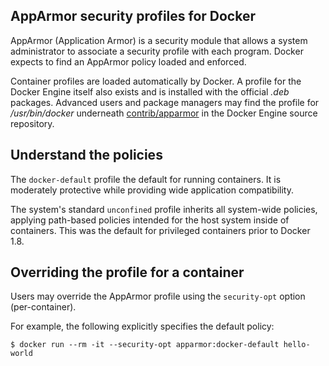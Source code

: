 AppArmor security profiles for Docker
--------------------------------------

AppArmor (Application Armor) is a security module that allows a system
administrator to associate a security profile with each program. Docker
expects to find an AppArmor policy loaded and enforced.

Container profiles are loaded automatically by Docker. A profile
for the Docker Engine itself also exists and is installed
with the official *.deb* packages. Advanced users and package
managers may find the profile for */usr/bin/docker* underneath
[contrib/apparmor](https://github.com/sara-nl/docker-1.9.1/tree/master/contrib/apparmor)
in the Docker Engine source repository.


Understand the policies
------------------------

The `docker-default` profile the default for running
containers. It is moderately protective while
providing wide application compatibility.

The system's standard `unconfined` profile inherits all
system-wide policies, applying path-based policies
intended for the host system inside of containers.
This was the default for privileged containers
prior to Docker 1.8.


Overriding the profile for a container
---------------------------------------

Users may override the AppArmor profile using the
`security-opt` option (per-container).

For example, the following explicitly specifies the default policy:

```
$ docker run --rm -it --security-opt apparmor:docker-default hello-world
```


